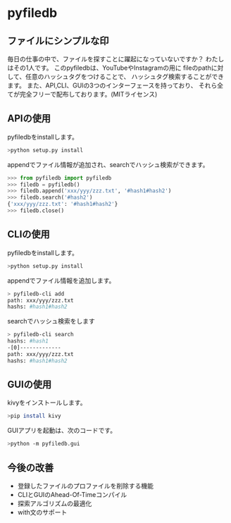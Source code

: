 # pyfiledb

## ファイルにシンプルな印
毎日の仕事の中で、ファイルを探すことに躍起になっていないですか？
わたしはその1人です。
このpyfiledbは、YouTubeやInstagramの用に
fileのpathに対して、任意のハッシュタグをつけることで、
ハッシュタグ検索することができます。
また、API,CLI、GUIの3つのインターフェースを持っており、
それら全てが完全フリーで配布しております。(MITライセンス)

## APIの使用
pyfiledbをinstallします。
```bash
>python setup.py install
```

appendでファイル情報が追加され、searchでハッシュ検索ができます。
```python
>>> from pyfiledb import pyfiledb
>>> filedb = pyfiledb()
>>> filedb.append('xxx/yyy/zzz.txt', '#hash1#hash2')
>>> filedb.search('#hash2')
{'xxx/yyy/zzz.txt': '#hash1#hash2'}
>>> filedb.close()
```

## CLIの使用
pyfiledbをinstallします。
```bash
>python setup.py install
```

appendでファイル情報を追加します。
```bash
> pyfiledb-cli add
path: xxx/yyy/zzz.txt  
hashs: #hash1#hash2
```

searchでハッシュ検索をします
```bash
> pyfiledb-cli search
hashs: #hash1 
-[0]-------------
path: xxx/yyy/zzz.txt
hashs: #hash1#hash2
```

## GUIの使用
kivyをインストールします。
```bash
>pip install kivy
```

GUIアプリを起動は、次のコードです。
```bash
>python -m pyfiledb.gui
```


## 今後の改善
* 登録したファイルのプロファイルを削除する機能
* CLIとGUIのAhead-Of-Timeコンパイル
* 探索アルゴリズムの最適化
* with文のサポート
